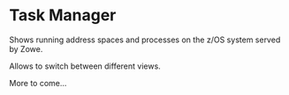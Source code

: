 # Task Manager
Shows running address spaces and processes on the z/OS system served by Zowe.

Allows to switch between different views.

More to come...
